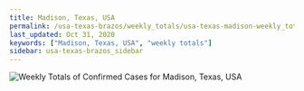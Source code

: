 ```yaml
---
title: Madison, Texas, USA
permalink: /usa-texas-brazos/weekly_totals/usa-texas-madison-weekly_totals.html
last_updated: Oct 31, 2020
keywords: ["Madison, Texas, USA", "weekly totals"]
sidebar: usa-texas-brazos_sidebar
---
```


![Weekly Totals of Confirmed Cases for Madison, Texas, USA](/covid_tracker/images/graphs/usa-texas-madison-weekly_totals_graph.png)
